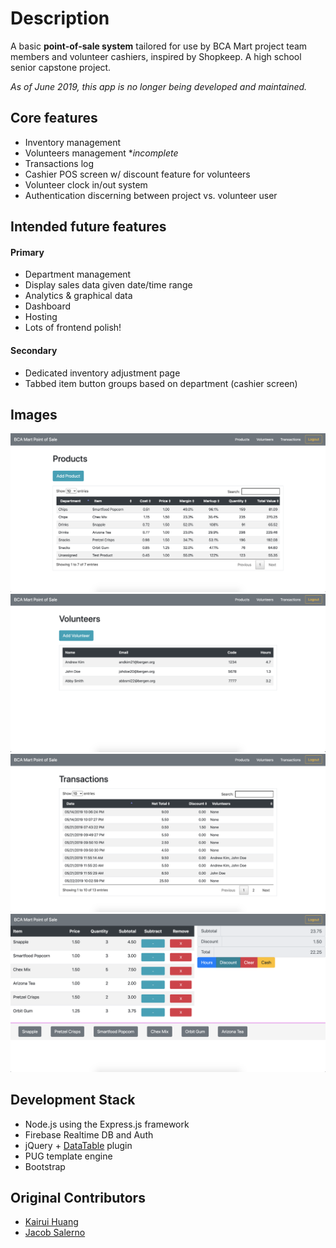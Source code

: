 # Description
A basic **point-of-sale system** tailored for use by BCA Mart project team members and volunteer cashiers, inspired by Shopkeep. A high school senior capstone project.

*As of June 2019, this app is no longer being developed and maintained.*

## Core features
- Inventory management
- Volunteers management \*_incomplete_
- Transactions log
- Cashier POS screen w/ discount feature for volunteers
- Volunteer clock in/out system
- Authentication discerning between project vs. volunteer user

## Intended future features
#### Primary
- Department management
- Display sales data given date/time range
- Analytics & graphical data
- Dashboard
- Hosting
- Lots of frontend polish!
#### Secondary
- Dedicated inventory adjustment page
- Tabbed item button groups based on department (cashier screen)

## Images
![Products Table](./screenshots/products_table.png)
![Volunteers Table](./screenshots/volunteers_table.png)
![Transactions Table](./screenshots/transactions_table.png)
![Cashier Screen](./screenshots/cashier_screen.png)

## Development Stack
- Node.js using the Express.js framework
- Firebase Realtime DB and Auth
- jQuery + [DataTable](https://datatables.net) plugin
- PUG template engine
- Bootstrap

## Original Contributors
- [Kairui Huang](https://github.com/kairuihuang)
- [Jacob Salerno](https://github.com/jacobhaxor)
